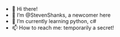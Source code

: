 - 👋 Hi there!
- 👀 I’m @StevenShanks, a newcomer here
- 🌱 I’m currently learning python, c#
- 📫 How to reach me: temporarily a secret!
